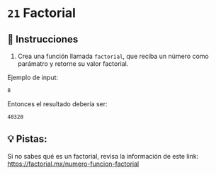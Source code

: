 # `21` Factorial

## 📝 Instrucciones

1. Crea una función llamada `factorial`, que reciba un número como parámatro y retorne su valor factorial.

Ejemplo de input:

```bash
8
```

Entonces el resultado debería ser:

```bash
40320
```

## 💡 Pistas:

Si no sabes qué es un factorial, revisa la información de este link: https://factorial.mx/numero-funcion-factorial